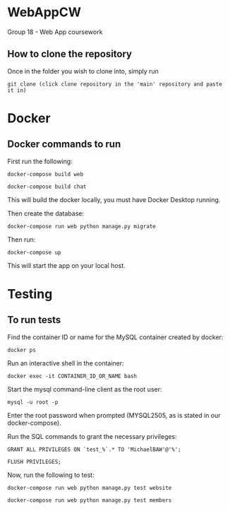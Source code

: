 # WebAppCW
Group 18 - Web App coursework

## How to clone the repository
Once in the folder you wish to clone into, simply run

```
git clone (click clone repository in the 'main' repository and paste it in)

```

# Docker
## Docker commands to run
First run the following:
```
docker-compose build web

docker-compose build chat
```
This will build the docker locally, you must have Docker Desktop running.

Then create the database:
```
docker-compose run web python manage.py migrate
```

Then run:
```
docker-compose up
```
This will start the app on your local host.

# Testing
## To run tests
Find the container ID or name for the MySQL container created by docker:
```
docker ps
```
Run an interactive shell in the container:
```
docker exec -it CONTAINER_ID_OR_NAME bash
```
Start the mysql command-line client as the root user:
```
mysql -u root -p
```
Enter the root password when prompted (MYSQL2505, as is stated in our docker-compose).

Run the SQL commands to grant the necessary privileges:
```
GRANT ALL PRIVILEGES ON `test_%`.* TO 'MichaelBAW'@'%';

FLUSH PRIVILEGES;
```
Now, run the following to test:

```
docker-compose run web python manage.py test website

docker-compose run web python manage.py test members
```

